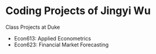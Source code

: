 # Coding Projects of Jingyi Wu
Class Projects at Duke
- Econ613: Applied Econometrics 
- Econ623: Financial Market Forecasting
